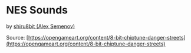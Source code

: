 # NES Sounds

by [shiru8bit (Alex Semenov)](https://opengameart.org/users/shiru8bit)

Source: [https://opengameart.org/content/8-bit-chiptune-danger-streets](https://opengameart.org/content/8-bit-chiptune-danger-streets)

